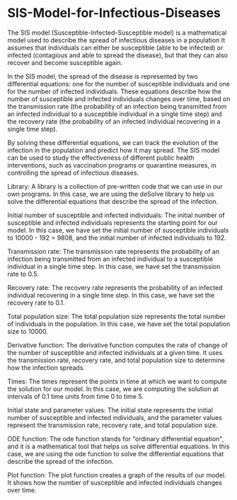 # SIS-Model-for-Infectious-Diseases
The SIS model (Susceptible-Infected-Susceptible model) is a mathematical model used to describe the spread of infectious diseases in a population
It assumes that individuals can either be susceptible (able to be infected) or infected (contagious and able to spread the disease), but that they can also recover and become susceptible again.

In the SIS model, the spread of the disease is represented by two differential equations: one for the number of susceptible individuals and one for the number of infected individuals. These equations describe how the number of susceptible and infected individuals changes over time, based on the transmission rate (the probability of an infection being transmitted from an infected individual to a susceptible individual in a single time step) and the recovery rate (the probability of an infected individual recovering in a single time step).

By solving these differential equations, we can track the evolution of the infection in the population and predict how it may spread. The SIS model can be used to study the effectiveness of different public health interventions, such as vaccination programs or quarantine measures, in controlling the spread of infectious diseases.


Library: A library is a collection of pre-written code that we can use in our own programs. In this case, we are using the deSolve library to help us solve the differential equations that describe the spread of the infection.

Initial number of susceptible and infected individuals: The initial number of susceptible and infected individuals represents the starting point for our model. In this case, we have set the initial number of susceptible individuals to 10000 - 192 = 9808, and the initial number of infected individuals to 192.

Transmission rate: The transmission rate represents the probability of an infection being transmitted from an infected individual to a susceptible individual in a single time step. In this case, we have set the transmission rate to 0.5.

Recovery rate: The recovery rate represents the probability of an infected individual recovering in a single time step. In this case, we have set the recovery rate to 0.1.

Total population size: The total population size represents the total number of individuals in the population. In this case, we have set the total population size to 10000.

Derivative function: The derivative function computes the rate of change of the number of susceptible and infected individuals at a given time. It uses the transmission rate, recovery rate, and total population size to determine how the infection spreads.

Times: The times represent the points in time at which we want to compute the solution for our model. In this case, we are computing the solution at intervals of 0.1 time units from time 0 to time 5.

Initial state and parameter values: The initial state represents the initial number of susceptible and infected individuals, and the parameter values represent the transmission rate, recovery rate, and total population size.

ODE function: The ode function stands for "ordinary differential equation", and it is a mathematical tool that helps us solve differential equations. In this case, we are using the ode function to solve the differential equations that describe the spread of the infection.

Plot function: The plot function creates a graph of the results of our model. It shows how the number of susceptible and infected individuals changes over time.


